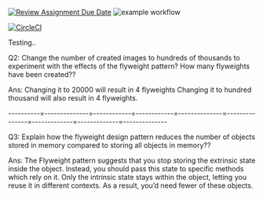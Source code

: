 [![Review Assignment Due Date](https://classroom.github.com/assets/deadline-readme-button-24ddc0f5d75046c5622901739e7c5dd533143b0c8e959d652212380cedb1ea36.svg)](https://classroom.github.com/a/oKs9cMRq)
![example workflow](https://github.com/cpit252/lab-7-TareqB1/actions/workflows/classroom.yml/badge.svg)

[![CircleCI](https://dl.circleci.com/status-badge/img/gh/TareqB1/lab-07-vid/tree/main.svg?style=svg)](https://dl.circleci.com/status-badge/redirect/gh/TareqB1/lab-07-vid/tree/main)

Testing..


Q2: Change the number of created images to hundreds of thousands to experiment with the effects of the flyweight pattern? How many flyweights have been created??

Ans: Changing it to 20000 will result in 4 flyweights
     Changing it to hundred thousand will also result in 4 flyweights.

----------=--------------=------------=------------=--------------=---------------=-------------=-------------=--------------

Q3: Explain how the flyweight design pattern reduces the number of objects stored in memory compared to storing all objects in memory??

Ans:    The Flyweight pattern suggests that you stop storing the extrinsic state inside the object. 
        Instead, you should pass this state to specific methods which rely on it.
        Only the intrinsic state stays within the object, letting you reuse it in different contexts.
        As a result, you’d need fewer of these objects.
